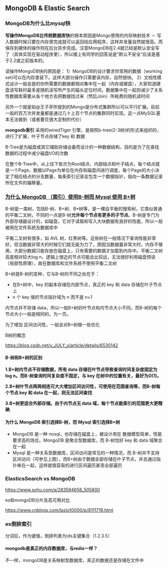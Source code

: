 ## MongoDB & Elastic Search

### MongoDB为什么比mysql快

**写操作MongoDB比传统数据库快**的根本原因是Mongo使用的内存映射技术 － 写入数据时候只要在内存里完成就可以返回给应用程序，这样并发量自然就很高。而保存到硬体的操作则在后台异步完成。注意MongoDB在2.4就已经是默认安全写了（具体实现在驱动程序里），所以楼上有同学的回答说是”默认不安全“应该是基于2.2或之前版本的。

读操作MongoDB快的原因是： 1）MongoDB的设计要求你常用的数据（working set)可以在内存里装下。这样大部分操作只需要读内存，自然很快。 2）文档性模式设计一般会是的你所需要的数据都相对集中在一起（内存或硬盘），大家知道硬盘读写耗时最多是随机读写所产生的磁头定位时间，数据集中在一起则减少了关系性数据库需要从各个地方去把数据找过来（然后Join）所耗费的随机读时间

另外一个就是如@王子亭所提到的Mongo是分布式集群所以可以平行扩展。目前一般的百万次并发量都是通过几十上百个节点的集群同时实现。这一点MySQL基本无法做到（或者要花很大定制的代价）



**mongodb索引** 采用的wiredTiger 引擎，是按照b-tree(2-3树)的形式来组织的，进行了扩展，叶子节点存储了key 和 数据



B-Tree是为磁盘或其它辅助存储设备而设计的一种数据结构，目的是为了在查找数据的过程中减少磁盘I/O的次数

在整个B-Tree中，从上往下依次为Root结点、内部结点和叶子结点，每个结点就是一个Page，数据以Page为单位在内存和磁盘间进行调度，每个Page的大小决定了相应结点的分支数量，每条索引记录会包含一个数据指针，指向一条数据记录所在文件的偏移量。



### [为什么 MongoDB （索引）使用B-树而 Mysql 使用 B+树](https://www.cnblogs.com/kaleidoscope/p/9481991.html)

B-树是一类树，包括B-树、B+树、B*树等，是一棵自平衡的搜索树，它类似普通的平衡二叉树，不同的一点是B-树**允许每个节点有更多的子节点**。B-树是专门为外部存储器设计的，如磁盘，它对于读取和写入大块数据有良好的性能，所以一般被用在文件系统及数据库中

平衡二叉树有很多，如 AVL 树，红黑树等。这些树在一般情况下查询性能非常好，但当数据非常大的时候它们就无能为力了。原因当数据量非常大时，内存不够用，大部分数据只能存放在磁盘上，只有需要的数据才加载到内存中。平衡二叉树高度相对较大log n，逻辑上很近的节点可能会比较远，无法很好利用磁盘预读（局部性原理），故在数据库和文件系统不使用平衡二叉树



B+树是B-树的变种，它与B-树的不同之处在于：

- 在B+树中，key 的副本存储在内部节点，真正的 key 和 data 存储在叶子节点上 
- n 个 key 值的节点指针域为 n 而不是 n+1

内节点并不存储 data，所以一般B+树的叶节点和内节点大小不同，而B-树的每个节点大小一般是相同的，为一页。

为了增加 区间访问性，一般会对B+树做一些优化



B树的概念

https://blog.csdn.net/v_JULY_v/article/details/6530142

#### B-树和B+树的区别

**1.B+树内节点不存储数据，所有 data 存储在叶节点导致查询时间复杂度固定为 log n。而B-树查询时间复杂度不固定，与 key 在树中的位置有关，最好为O(1)。**

**2.B+树叶节点两两相连可大大增加区间访问性，可使用在范围查询等，而B-树每个节点 key 和 data 在一起，则无法区间查找**

**3.B+树更适合外部存储。由于内节点无 data 域，每个节点能索引的范围更大更精确**



#### 为什么 MongoDB 索引选择B-树，而 Mysql 索引选择B+树

- MongoDB 是一种 nosql，也存储在磁盘上，被设计用在 数据模型简单，性能要求高的场合。MongoDB 是聚合型数据库，而 B-树恰好 key 和 data 域聚合在一起
- Mysql 是一种关系型数据库，区间访问是常见的一种情况，而 B-树并不支持区间访问（可参见上图），而B+树由于数据全部存储在叶子节点，并且通过指针串在一起，这样就很容易的进行区间遍历甚至全部遍历



### ElasticsSearch vs MongoDB

https://www.sohu.com/a/283594658_505800



es和mongoDB分片及高可用对比

https://www.cnblogs.com/lazio10000/p/8111719.html



### es倒排索引

分词后，作为键值，倒排列表为ids主键集合（1.2.3.5）



#### mongodb是真正的内存数据库，与redis一样？

不一样，mongoDB是关系映射型数据库，真正的数据还是存储在文件中